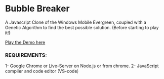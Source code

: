 Bubble Breaker
==============

A Javascript Clone of the Windows Mobile Evergreen, coupled with a Genetic Algorithm to find the best possible solution. (Before starting to play it!)

[Play the Demo here](http://blog.ginader.de/dev/bubble-breaker/index.php)


### REQUIREMENTS:

1- Google Chrome or Live-Server on Node.js or from chrome.
2- JavaScript compiler and code editor (VS-code)
